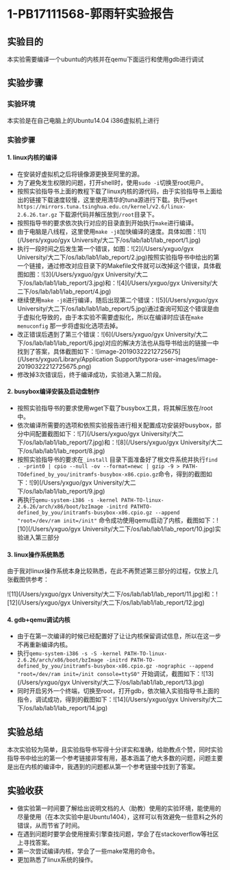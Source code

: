 # 1-PB17111568-郭雨轩实验报告

## 实验目的

本实验需要编译一个ubuntu的内核并在qemu下面运行和使用gdb进行调试

## 实验步骤

### 实验环境

本实验是在自己电脑上的Ubuntu14.04 i386虚拟机上进行

### 实验步骤

#### 1. linux内核的编译

- 在安装好虚拟机之后将镜像源更换至阿里的源。
- 为了避免发生权限的问题，打开shell时，使用`sudo -i`切换至root用户。
- 按照实验指导书上面的教程下载了linux内核的源代码，由于实验指导书上面给出的链接下载速度较慢，这里使用清华的tuna源进行下载。执行`wget https://mirrors.tuna.tsinghua.edu.cn/kernel/v2.6/linux-2.6.26.tar.gz` 下载源代码并解压放到`/root`目录下。
- 按照指导书的要求依次执行对应的目录直到开始执行`make`进行编译。
- 由于电脑是八线程，这里使用`make -j8`加快编译的速度。具体如图：![1](/Users/yxguo/gyx University/大二下/os/lab/lab1/lab_report/1.jpg)
- 执行一段时间之后发生第一个错误，如图：![2](/Users/yxguo/gyx University/大二下/os/lab/lab1/lab_report/2.jpg)按照实验指导书中给出的第一个链接，通过修改对应目录下的Makefile文件就可以改掉这个错误，具体截图如图：![3](/Users/yxguo/gyx University/大二下/os/lab/lab1/lab_report/3.jpg)和：![4](/Users/yxguo/gyx University/大二下/os/lab/lab1/lab_report/4.jpg)
- 继续使用`make -j8`进行编译，随后出现第二个错误：![5](/Users/yxguo/gyx University/大二下/os/lab/lab1/lab_report/5.jpg)通过查询可知这个错误是由于虚拟化导致的，由于本实验不需要虚拟化，所以在编译时应该在`make menuconfig` 那一步将虚拟化选项去掉。
- 改正错误后遇到了第三个错误：![6](/Users/yxguo/gyx University/大二下/os/lab/lab1/lab_report/6.jpg)对应的解决方法也从指导书给出的链接一中找到了答案，具体截图如下：![image-20190322212725675](/Users/yxguo/Library/Application Support/typora-user-images/image-20190322212725675.png)
- 修改掉3次错误后，终于编译成功，实验进入第二阶段。

#### 2. busybox编译安装及启动盘制作

- 按照实验指导书的要求使用wget下载了busybox工具，将其解压放在/root中。
- 依次编译所需要的选项和依照实验报告进行相关配置成功安装好busybox，部分中间配置截图如下：![7](/Users/yxguo/gyx University/大二下/os/lab/lab1/lab_report/7.jpg)和：![8](/Users/yxguo/gyx University/大二下/os/lab/lab1/lab_report/8.jpg)
- 按照实验指导书的要求在`_install` 目录下面准备好了根文件系统并执行`find . -print0 | cpio --null -ov --format=newc | gzip -9 > PATH-TOdefined_by_you/initramfs-busybox-x86.cpio.gz`命令，得到的截图如下：![9](/Users/yxguo/gyx University/大二下/os/lab/lab1/lab_report/9.jpg)
- 再执行`qemu-system-i386 -s -kernel PATH-TO-linux-2.6.26/arch/x86/boot/bzImage -initrd PATHTO-defined_by_you/initramfs-busybox-x86.cpio.gz --append "root=/dev/ram init=/init"` 命令成功使用qemu启动了内核，截图如下：![10](/Users/yxguo/gyx University/大二下/os/lab/lab1/lab_report/10.jpg)实验进入第三部分

#### 3. linux操作系统熟悉

由于我对linux操作系统本身比较熟悉，在此不再赘述第三部分的过程，仅放上几张截图供参考：

![11](/Users/yxguo/gyx University/大二下/os/lab/lab1/lab_report/11.jpg)和：![12](/Users/yxguo/gyx University/大二下/os/lab/lab1/lab_report/12.jpg)

#### 4. gdb+qemu调试内核

- 由于在第一次编译的时候已经配置好了让让内核保留调试信息，所以在这一步不再重新编译内核。
- 执行`qemu-system-i386 -s -S -kernel PATH-TO-linux-2.6.26/arch/x86/boot/bzImage -initrd
  PATH-TO-defined_by_you/initramfs-busybox-x86.cpio.gz -nographic --append
  "root=/dev/ram init=/init console=ttyS0"` 开始调试，截图如下：![13](/Users/yxguo/gyx University/大二下/os/lab/lab1/lab_report/13.jpg)
- 同时开启另外一个终端，切换至root，打开gdb，依次输入实验指导书上面的指令，调试成功，得到的截图如下：![14](/Users/yxguo/gyx University/大二下/os/lab/lab1/lab_report/14.jpg)

## 实验总结

本次实验较为简单，且实验指导书写得十分详实和准确，给助教点个赞，同时实验指导书中给出的第一个参考链接非常有用，基本涵盖了绝大多数的问题，问题主要是出在内核的编译中，我遇到的问题都从第一个参考链接中找到了答案。

## 实验收获

- 做实验第一时间要了解给出说明文档的人（助教）使用的实验环境，能使用的尽量使用（在本次实验中是Ubuntu1404），这样可以有效避免一些意料之外的错误，从而节省了时间。
- 在遇到问题时要学会使用搜索引擎查找问题，学会了在stackoverflow等社区上寻找答案。
- 第一次尝试编译内核，学会了一些make常用的命令。
- 更加熟悉了linux系统的操作。

